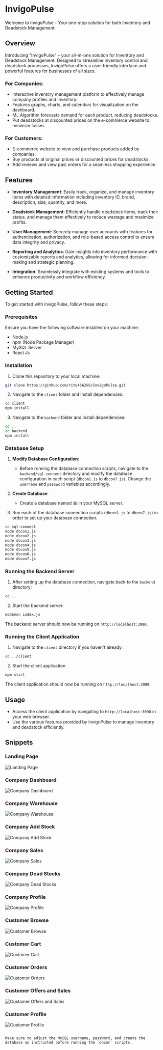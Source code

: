 # InvigoPulse

Welcome to InvigoPulse - Your one-stop solution for both Inventory and Deadstock Management.

## Overview

Introducing "InvigoPulse" – your all-in-one solution for Inventory and Deadstock Management. Designed to streamline inventory control and deadstock processes, InvigoPulse offers a user-friendly interface and powerful features for businesses of all sizes.

### For Companies:
- Interactive inventory management platform to effectively manage company profiles and inventory.
- Features graphs, charts, and calendars for visualization on the dashboard.
- ML Algorithm forecasts demand for each product, reducing deadstocks.
- Put deadstocks at discounted prices on the e-commerce website to minimize losses.
### For Customers:
- E-commerce website to view and purchase products added by companies.
- Buy products at original prices or discounted prices for deadstocks.
- Add reviews and view past orders for a seamless shopping experience.

## Features

- **Inventory Management**: Easily track, organize, and manage inventory items with detailed information including inventory ID, brand, description, size, quantity, and more.

- **Deadstock Management**: Efficiently handle deadstock items, track their status, and manage them effectively to reduce wastage and maximize profits.

- **User Management**: Securely manage user accounts with features for authentication, authorization, and role-based access control to ensure data integrity and privacy.

- **Reporting and Analytics**: Gain insights into inventory performance with customizable reports and analytics, allowing for informed decision-making and strategic planning.

- **Integration**: Seamlessly integrate with existing systems and tools to enhance productivity and workflow efficiency.

## Getting Started

To get started with InvigoPulse, follow these steps:

### Prerequisites

Ensure you have the following software installed on your machine:

- Node.js
- npm (Node Package Manager)
- MySQL Server
- React Js

### Installation

1. Clone this repository to your local machine:

```bash
git clone https://github.com/ritu456286/InvigoPulse.git
```

2. Navigate to the `client` folder and install dependencies:

```bash
cd client
npm install
```

3. Navigate to the `backend` folder and install dependencies:

```bash
cd ..
cd backend
npm install
```

### Database Setup

1. **Modify Database Configuration**:
    - Before running the database connection scripts, navigate to the `backend/sql-connect` directory and modify the database configuration in each script (`dbcon1.js` to `dbcon7.js`). Change the `username` and `password` variables accordingly.

2. **Create Database**:
    - Create a database named `db` in your MySQL server.

3. Run each of the database connection scripts (`dbcon1.js` to `dbcon7.js`) in order to set up your database connection.

```bash
cd sql-connect
node dbcon1.js
node dbcon2.js
node dbcon3.js
node dbcon4.js
node dbcon5.js
node dbcon6.js
node dbcon7.js
```

### Running the Backend Server

1. After setting up the database connection, navigate back to the `backend` directory:

```bash
cd ..
```

2. Start the backend server:

```bash
nodemon index.js
```

The backend server should now be running on `http://localhost:3000`.

### Running the Client Application

1. Navigate to the `client` directory if you haven't already:

```bash
cd ../client
```

2. Start the client application:

```bash
npm start
```

The client application should now be running on `http://localhost:3000`.

## Usage

- Access the client application by navigating to `http://localhost:3000` in your web browser.
- Use the various features provided by InvigoPulse to manage inventory and deadstock efficiently.

## Snippets
### Landing Page
![Landing Page](snippets/a1.png)

### Company Dashboard
![Company Dashboard](snippets/a2.png)

### Company Warehouse
![Company Warehouse](snippets/a3.png)

### Company Add Stock
![Company Add Stock](snippets/a4.png)

### Company Sales
![Company Sales](snippets/a5.png)

### Company Dead Stocks
![Company Dead Stocks](snippets/a6.png)

### Company Profile
![Company Profile](snippets/a7.png)

### Customer Browse
![Customer Browse](snippets/a8.png)

### Customer Cart
![Customer Cart](snippets/a9.png)

### Customer Orders
![Customer Orders](snippets/a10.png)

### Customer Offers and Sales
![Customer Offers and Sales](snippets/a11.png)

### Customer Profile
![Customer Profile](snippets/a12.png)
```

Make sure to adjust the MySQL username, password, and create the database as instructed before running the `dbcon` scripts.
